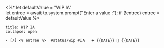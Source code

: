  <%*
let defaultValue = "WIP IA"  
let entree = await tp.system.prompt("Enter a value :");
if (!entree) entree = defaultValue
%>

`````ad-example
title: WIP IA
collapse: open

- [/] <% entree %>  #status/wip #IA   ➕ {{DATE}} 🛫 {{DATE}} 

`````

